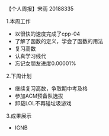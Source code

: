 【个人周报】宋雨 20188335 

1.本周工作
- 以很快的速度完成了cpp-04
- 了解了函数的定义，学会了函数的用法
- 复习高数
- 认真学习线代
- 忘记女朋友进度0.00001%

2.下周计划
- 继续复习高数，争取期中考及格
- 参加ACM预备队选拔
- 卸载LOL不再碰垃圾游戏

3.成果展示
- IGNB

